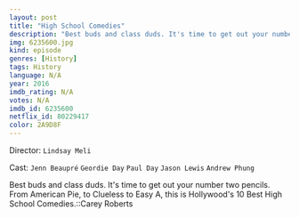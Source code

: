 ```yaml
---
layout: post
title: "High School Comedies"
description: "Best buds and class duds. It's time to get out your number two pencils. From American Pie, to Clueless to Easy A, this is Hollywood's 10 Best High School Comedies.::Carey Roberts.."
img: 6235600.jpg
kind: episode
genres: [History]
tags: History 
language: N/A
year: 2016
imdb_rating: N/A
votes: N/A
imdb_id: 6235600
netflix_id: 80229417
color: 2A9D8F
---
```

Director: `Lindsay Meli`  

Cast: `Jenn Beaupré` `Geordie Day` `Paul Day` `Jason Lewis` `Andrew Phung` 

Best buds and class duds. It's time to get out your number two pencils. From American Pie, to Clueless to Easy A, this is Hollywood's 10 Best High School Comedies.::Carey Roberts